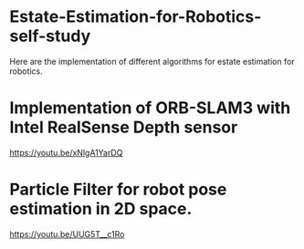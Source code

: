 # Estate-Estimation-for-Robotics-self-study
Here are the implementation of different algorithms for estate estimation for robotics. 


# Implementation of ORB-SLAM3 with Intel RealSense Depth sensor 
https://youtu.be/xNlgA1YarDQ

# Particle Filter for robot pose estimation in 2D space. 
https://youtu.be/UUG5T__c1Ro
